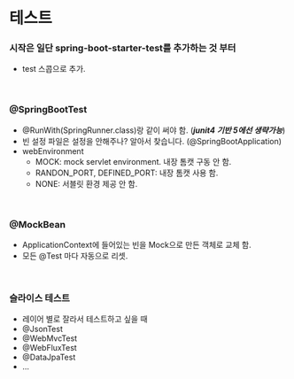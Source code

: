 테스트
===

### 시작은 일단 spring-boot-starter-test를 추가하는 것 부터
 + test 스콥으로 추가.

<br/>

### @SpringBootTest
  + @RunWith(SpringRunner.class)랑 같이 써야 함. (_**junit4 기반  5에선 생략가능**_)
  + 빈 설정 파일은 설정을 안해주나? 알아서 찾습니다. (@SpringBootApplication)
  + webEnvironment
    - MOCK: mock servlet environment. 내장 톰캣 구동 안 함.
    - RANDON_PORT, DEFINED_PORT: 내장 톰캣 사용 함.
    - NONE: 서블릿 환경 제공 안 함.
   
<br/>   
   
### @MockBean
  + ApplicationContext에 들어있는 빈을 Mock으로 만든 객체로 교체 함.
  + 모든 @Test 마다 자동으로 리셋.

<br/>

### 슬라이스 테스트
  + 레이어 별로 잘라서 테스트하고 싶을 때
  + @JsonTest
  + @WebMvcTest
  + @WebFluxTest
  + @DataJpaTest
  + ...
